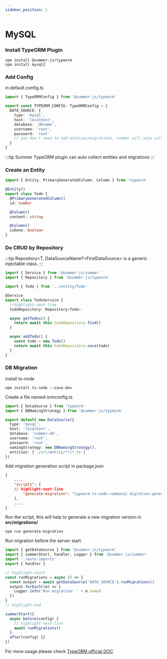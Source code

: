 ```yaml
---
sidebar_position: 1
---
```


# MySQL

### Install TypeORM Plugin

```
npm install @summer-js/typeorm
npm install mysql2
```

### Add Config
in default.config.ts

```ts title="src/config/default.config.ts"
import { TypeORMConfig } from '@summer-js/typeorm'

export const TYPEORM_CONFIG: TypeORMConfig = {
  DATA_SOURCE: {
    type: 'mysql',
    host: 'localhost',
    database: 'dbname',
    username: 'root',
    password: 'root'
    // you don't need to add entities/migrations, summer will auto collect them
  }
}
```

:::tip
Summer TypeORM plugin can auto collect entities and migrations
:::

### Create an Entity
```ts title="src/entity/Todo.ts"
import { Entity, PrimaryGeneratedColumn, Column } from 'typeorm'

@Entity()
export class Todo {
  @PrimaryGeneratedColumn()
  id: number

  @Column()
  content: string

  @Column()
  isDone: boolean
}
```


### Do CRUD by Repository

:::tip
Repository&lt;T, DataSourceName?=FirstDataSource&gt; is a generic injectable class.
:::

```ts title="src/service/TodoService.ts"
import { Service } from '@summer-js/summer'
import { Repository } from '@summer-js/typeorm'

import { Todo } from '../entity/Todo'

@Service
export class TodoService {
  //highlight-next-line
  todoRepository: Repository<Todo>

  async getTodos() {
    return await this.todoRepository.find()
  }

  async addTodo() {
    const todo = new Todo()
    return await this.todoRepository.save(todo)
  }
}
```

### DB Migration


install ts-node
```
npm install ts-node --save-dev
```

Create a file named ormconfig.ts

```ts title="ormconfig.ts"
import { DataSource } from 'typeorm'
import { DBNamingStrategy } from '@summer-js/typeorm'

export default new DataSource({
  type: 'mysql',
  host: 'localhost',
  database: 'summer-db',
  username: 'root',
  password: 'root',
  namingStrategy: new DBNamingStrategy(),
  entities: ['./src/entity/**/*.ts']
})
```


Add migration generation script in package.json
```json title="package.json"
{
	....
	"scripts": {
    // highlight-next-line
		"generate-migration": "typeorm-ts-node-commonjs migration:generate src/migrations/migration -d ormconfig.ts -p"
	},
	....
}
```

Run the script, this will help to generate a new migration version in **src/migrations/**
```
npm run generate-migration
```

Run migration before the server start.
```ts title="src/index.ts"
import { getDataSource } from '@summer-js/typeorm'
import { summerStart, handler, Logger } from '@summer-js/summer'
import './auto-imports'
export { handler }

// highlight-start
const runMigrations = async () => {
  const output = await getDataSource('DATA_SOURCE').runMigrations()
  output.forEach((m) => {
    Logger.info('Run migration: ' + m.name)
  })
}
// highlight-end

summerStart({
  async before(config) {
    // highlight-next-line
    await runMigrations()
  },
  after(config) {}
})
```



For more usage please check [TypeORM official DOC](https://typeorm.io/)